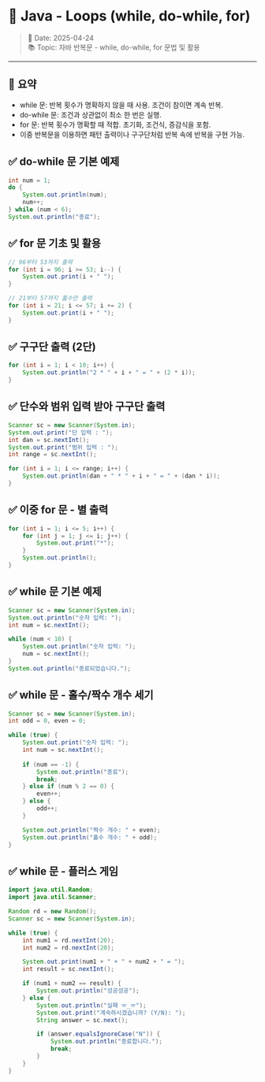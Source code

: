 
# 📘 Java - Loops (while, do-while, for)

> 📅 Date: 2025-04-24  
> 📚 Topic: 자바 반복문 - while, do-while, for 문법 및 활용

---

## 📌 요약
- while 문: 반복 횟수가 명확하지 않을 때 사용. 조건이 참이면 계속 반복.
- do-while 문: 조건과 상관없이 최소 한 번은 실행.
- for 문: 반복 횟수가 명확할 때 적합. 초기화, 조건식, 증감식을 포함.
- 이중 반복문을 이용하면 패턴 출력이나 구구단처럼 반복 속에 반복을 구현 가능.

## ✅ do-while 문 기본 예제
```java
int num = 1;
do {
    System.out.println(num);
    num++;
} while (num < 6);
System.out.println("종료");
```

## ✅ for 문 기초 및 활용
```java
// 96부터 53까지 출력
for (int i = 96; i >= 53; i--) {
    System.out.print(i + " ");
}
```

```java
// 21부터 57까지 홀수만 출력
for (int i = 21; i <= 57; i += 2) {
    System.out.print(i + " ");
}
```

## ✅ 구구단 출력 (2단)
```java
for (int i = 1; i < 10; i++) {
    System.out.println("2 * " + i + " = " + (2 * i));
}
```

## ✅ 단수와 범위 입력 받아 구구단 출력
```java
Scanner sc = new Scanner(System.in);
System.out.print("단 입력 : ");
int dan = sc.nextInt();
System.out.print("범위 입력 : ");
int range = sc.nextInt();

for (int i = 1; i <= range; i++) {
    System.out.println(dan + " * " + i + " = " + (dan * i));
}
```

## ✅ 이중 for 문 - 별 출력
```java
for (int i = 1; i <= 5; i++) {
    for (int j = 1; j <= i; j++) {
        System.out.print("*");
    }
    System.out.println();
}
```

## ✅ while 문 기본 예제
```java
Scanner sc = new Scanner(System.in);
System.out.println("숫자 입력: ");
int num = sc.nextInt();

while (num < 10) {
    System.out.println("숫자 입력: ");
    num = sc.nextInt();
}
System.out.println("종료되었습니다.");
```

## ✅ while 문 - 홀수/짝수 개수 세기
```java
Scanner sc = new Scanner(System.in);
int odd = 0, even = 0;

while (true) {
    System.out.print("숫자 입력: ");
    int num = sc.nextInt();
    
    if (num == -1) {
        System.out.println("종료");
        break;
    } else if (num % 2 == 0) {
        even++;
    } else {
        odd++;
    }

    System.out.println("짝수 개수: " + even);
    System.out.println("홀수 개수: " + odd);
}
```

## ✅ while 문 - 플러스 게임
```java
import java.util.Random;
import java.util.Scanner;

Random rd = new Random();
Scanner sc = new Scanner(System.in);

while (true) {
    int num1 = rd.nextInt(20);
    int num2 = rd.nextInt(20);

    System.out.print(num1 + " + " + num2 + " = ");
    int result = sc.nextInt();

    if (num1 + num2 == result) {
        System.out.println("성공성공");
    } else {
        System.out.println("실패 ㅠ_ㅠ");
        System.out.print("계속하시겠습니까? (Y/N): ");
        String answer = sc.next();

        if (answer.equalsIgnoreCase("N")) {
            System.out.println("종료합니다.");
            break;
        }
    }
}
```
